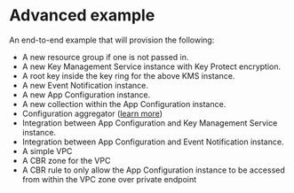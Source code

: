 # Advanced example

<!-- There is a pre-commit hook that will take the title of each example add include it in the repos main README.md  -->
<!-- Add text below should describe exactly what resources are provisioned / configured by the example  -->

An end-to-end example that will provision the following:

- A new resource group if one is not passed in.
- A new Key Management Service instance with Key Protect encryption.
- A root key inside the key ring for the above KMS instance.
- A new Event Notification instance.
- A new App Configuration instance.
- A new collection within the App Configuration instance.
- Configuration aggregator ([learn more](https://cloud.ibm.com/docs/app-configuration?topic=app-configuration-ac-configuration-aggregator))
- Integration between App Configuration and Key Management Service instance.
- Integration between App Configuration and Event Notification instance.
- A simple VPC
- A CBR zone for the VPC
- A CBR rule to only allow the App Configuration instance to be accessed from within the VPC zone over private endpoint
